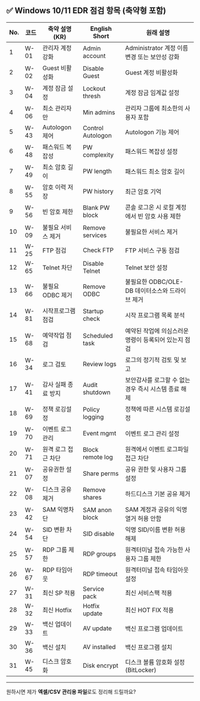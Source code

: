 ## ✅ Windows 10/11 EDR 점검 항목 (축약형 포함)

| No. | 코드   | 축약 설명 (KR)   | English Short     | 원래 설명                            |
| --- | ---- | ------------ | ----------------- | -------------------------------- |
| 1   | W-01 | 관리자 계정 강화    | Admin account     | Administrator 계정 이름 변경 또는 보안성 강화 |
| 2   | W-02 | Guest 비활성화   | Disable Guest     | Guest 계정 비활성화                    |
| 3   | W-04 | 계정 잠금 설정     | Lockout thresh    | 계정 잠금 임계값 설정                     |
| 4   | W-06 | 최소 관리자만      | Min admins        | 관리자 그룹에 최소한의 사용자 포함              |
| 5   | W-43 | Autologon 제어 | Control Autologon | Autologon 기능 제어                  |
| 6   | W-48 | 패스워드 복잡성     | PW complexity     | 패스워드 복잡성 설정                      |
| 7   | W-49 | 최소 암호 길이     | PW length         | 패스워드 최소 암호 길이                    |
| 8   | W-55 | 암호 이력 저장     | PW history        | 최근 암호 기억                         |
| 9   | W-56 | 빈 암호 제한      | Blank PW block    | 콘솔 로그온 시 로컬 계정에서 빈 암호 사용 제한      |
| 10  | W-09 | 불필요 서비스 제거   | Remove services   | 불필요한 서비스 제거                      |
| 11  | W-25 | FTP 점검       | Check FTP         | FTP 서비스 구동 점검                    |
| 12  | W-65 | Telnet 차단    | Disable Telnet    | Telnet 보안 설정                     |
| 13  | W-66 | 불필요 ODBC 제거  | Remove ODBC       | 불필요한 ODBC/OLE-DB 데이터소스와 드라이브 제거  |
| 14  | W-81 | 시작프로그램 점검    | Startup check     | 시작 프로그램 목록 분석                    |
| 15  | W-68 | 예약작업 점검      | Scheduled task    | 예약된 작업에 의심스러운 명령이 등록되어 있는지 점검    |
| 16  | W-34 | 로그 검토        | Review logs       | 로그의 정기적 검토 및 보고                  |
| 17  | W-41 | 감사 실패 종료 방지  | Audit shutdown    | 보안감사를 로그할 수 없는 경우 즉시 시스템 종료 해제   |
| 18  | W-69 | 정책 로깅설정      | Policy logging    | 정책에 따른 시스템 로깅설정                  |
| 19  | W-70 | 이벤트 로그 관리    | Event mgmt        | 이벤트 로그 관리 설정                     |
| 20  | W-71 | 원격 로그 접근 차단  | Block remote log  | 원격에서 이벤트 로그파일 접근 차단              |
| 21  | W-07 | 공유권한 설정      | Share perms       | 공유 권한 및 사용자 그룹 설정                |
| 22  | W-08 | 디스크 공유 제거    | Remove shares     | 하드디스크 기본 공유 제거                   |
| 23  | W-42 | SAM 익명차단     | SAM anon block    | SAM 계정과 공유의 익명 열거 허용 안함          |
| 24  | W-54 | SID 변환 차단    | SID disable       | 익명 SID/이름 변환 허용 해제               |
| 25  | W-57 | RDP 그룹 제한    | RDP groups        | 원격터미널 접속 가능한 사용자 그룹 제한           |
| 26  | W-67 | RDP 타임아웃     | RDP timeout       | 원격터미널 접속 타임아웃 설정                 |
| 27  | W-31 | 최신 SP 적용     | Service pack      | 최신 서비스팩 적용                       |
| 28  | W-32 | 최신 Hotfix    | Hotfix update     | 최신 HOT FIX 적용                    |
| 29  | W-33 | 백신 업데이트      | AV update         | 백신 프로그램 업데이트                     |
| 30  | W-36 | 백신 설치        | AV installed      | 백신 프로그램 설치                       |
| 31  | W-45 | 디스크 암호화      | Disk encrypt      | 디스크 볼륨 암호화 설정 (BitLocker)        |

---


원하시면 제가 **엑셀/CSV 관리용 파일**로도 정리해 드릴까요?
